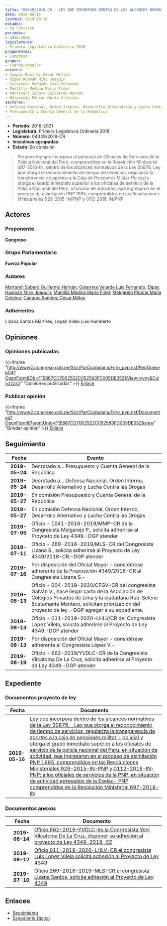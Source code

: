 ```yaml
---
title: "04349/2018-CR - LEY QUE INCORPORA DENTRO DE LOS ALCANCES NORMATIVOS DE LA LEY 30876-LEY QUE OTORGA EL RECONOCIMIENTO DE TIEMPO DE SERVICIOS, REGULARIZA LA TRANSFERENCIA DE APORTES A LA CAJA DE PENSIONES MILITAR-POLICIAL Y OTORGA EL GRADO INMEDIATO SUPERIOR A LOS OFICIALES DE SERVICIO DE LA POLICÍA NACIONAL DEL PERÚ"
date: 2019-05-16
lastmod: 2019-08-19
estados:
- En comisión
periodos:
- 2016-2021
legislaturas:
- Primera Legislatura Ordinaria 2018
proponentes:
- Congreso
grupos:
- Fuerza Popular
autores:
- Campos Ramírez César Milton
- Dipas Huamán Miky Joaquín
- Galarreta Velarde Luis Fernando
- Mantilla Medina Mario Fidel
- Martorell Sobero Guillermo Hernán
- Melgarejo Páucar María Cristina
sectores:
- Defensa Nacional, Orden Interno, Desarrollo Alternativo y Lucha Contra las Drogas
- Presupuesto y Cuenta General de la República
---
```

- **Periodo**: 2016-2021
- **Legislatura**: Primera Legislatura Ordinaria 2018
- **Número**: 04349/2018-CR
- **Iniciativas agrupadas**: 
- **Estado**: En comisión

> Propone ley que incorpora al personal de Oficiales de Servicios de la Policía Nacional del Perú, comprendidos en la Resolución Ministerial 697-2018-IN, dentro de los alcances normativos de la Ley 30876, Ley que otorga el reconocimiento de tiempo de servicios, regulariza la transferencia de aportes a la Caja de Pensiones Militar-Policial y otorga el Grado inmediato superior a los oficiales de servicio de la Policia Nacional del Perú, situación de actividad, que ingresaron en el proceso de asimilación PNP 1995, comprendidos en las Resoluciones Ministeriales 929-2015-IN/PNP y 0112-2016-IN/PNP


## Actores

### Proponente

**Congreso**

### Grupo Parlamentario

**Fuerza Popular**

### Autores

[Martorell Sobero Guillermo Hernán](mailto:mailto:gmartorell@congreso.gob.pe); [Galarreta Velarde Luis Fernando](mailto:mailto:lgalarreta@congreso.gob.pe); [Dipas Huamán Miky Joaquín](mailto:mailto:mdipas@congreso.gob.pe); [Mantilla Medina Mario Fidel](mailto:mailto:mmantilla@congreso.gob.pe); [Melgarejo Páucar María Cristina](mailto:mailto:mmelgarejo@congreso.gob.pe); [Campos Ramírez César Milton](mailto:mailto:ccampos@congreso.gob.pe)

### Adherentes

Lizana Santos Mártires; López Vilela Luis Humberto

## Opiniones

### Opiniones publicadas

{{<iframe "http://www2.congreso.gob.pe/Sicr/ParCiudadana/Foro_pvp.nsf/RepOpiweb04?OpenForm&Db=F1E867CD7002522C052583FD005DE052&View=yyyy&Col=zzzzz" "Opiniones publicadas" >}}
[Enlace](http://www2.congreso.gob.pe/Sicr/ParCiudadana/Foro_pvp.nsf/RepOpiweb04?OpenForm&Db=F1E867CD7002522C052583FD005DE052&View=yyyy&Col=zzzzz)

### Publicar opinión

{{<iframe "http://www2.congreso.gob.pe/Sicr/ParCiudadana/Foro_pvp.nsf/Documentos?OpenForm&ParentUnid=F1E867CD7002522C052583FD005DE052&view" "Brindar opinión" >}}
[Enlace](http://www2.congreso.gob.pe/Sicr/ParCiudadana/Foro_pvp.nsf/Documentos?OpenForm&ParentUnid=F1E867CD7002522C052583FD005DE052&view)


## Seguimiento

| Fecha | Evento |
|------:|--------|
| **2019-05-24** | Decretado a... Presupuesto y Cuenta General de la República |
| **2019-05-24** | Decretado a... Defensa Nacional, Orden Interno, Desarrollo Alternativo y Lucha Contra las Drogas |
| **2019-05-27** | En comisión Presupuesto y Cuenta General de la República |
| **2019-05-27** | En comisión Defensa Nacional, Orden Interno, Desarrollo Alternativo y Lucha Contra las Drogas |
| **2019-07-05** | Oficio - 1041-2018-2019/MMP-CR de la Congresista Melgarejo P., solicita adherirse al Proyceto de Ley 4349.-DGP atender |
| **2019-07-11** | Oficio - 269-2018-2019/MLS-CR del Congresista Lizana S., solicita adherirse al Proyecto de Ley 4349/2018-CR.-DGP atender |
| **2019-07-16** | Por disposición del Oficial Mayor - considérese adherente de la Proposición 4349/2018-CR al Congresista Lizana S.- |
| **2019-08-13** | Oficio - 004-2019-2020/CFGV-CR del congresista Galván V., hace llegar carta de la Asociación de Colegios Privados de Lima y la ciudadana Rubi Selene Bustamante Montero, solicitan priorización del proyecto de ley .-DGP agregar a su expediente. |
| **2019-08-13** | Oficio - 011-2019-2020-LHLV/CR del Congresista López Vilela, solicita adherirse al Proyecto de Ley 4349.-DGP atender |
| **2019-08-13** | Por disposición del Oficial Mayor - considérese adherente al Congresista López V.- |
| **2019-08-19** | Oficio - 662-2019/YVDLC-CR de la Congresista Vilcatoma De La Cruz, solicita adherirse al Proyecto de Ley 4349.-DGP atender |

## Expediente

### Documentos proyecto de ley

| Fecha | Documento |
|------:|-----------|
| **2019-05-16** | [Ley que incorpora dentro de los alcances normativos de la Ley 30876 - Ley que otorga el reconocimiento de tiempo de servicios, regulariza la transparencia de aportes a la caja de pensiones militar - policial y otorga el grado inmediato superior a los oficiales de servicio de la policía nacional del Perú, en situación de actividad, que ingresaron en el proceso de asimilación PNP 1995, comprendidos en las Resoluciones Ministeriales 929-2015-IN-PNP y 0112-2016-IN-PNP; a los oficiales de servicios de la PNP, en situación de actividad egresados de la Eselac- PNP comprendidos en la Resolución Ministerial 697-2018-IN](http://www.leyes.congreso.gob.pe/Documentos/2016_2021/Proyectos_de_Ley_y_de_Resoluciones_Legislativas/PL0434920190516..pdf) |

### Documentos anexos

| Fecha | Documento |
|------:|-----------|
| **2019-08-14** | [Oficio 662-2019-YVDLC-ks la Congresista Yeni Vilcatoma De La Cruz, disponer su adhesión al proyecto de Ley 4349-2018-CE](http://www.leyes.congreso.gob.pe/Documentos/2016_2021/Adhesiones/Proyectos_de_Ley/OFICIO-662-2019-YVDLC-ks.pdf) |
| **2019-08-12** | [Oficio 011-2019-2020-LHLV-CR el congresista Luis López Vilela solicita adhesión al Proyecto de Ley 4349](http://www.leyes.congreso.gob.pe/Documentos/2016_2021/Adhesiones/Proyectos_de_Ley/OFICIO-011-2019-2020-LHLV-CR.pdf) |
| **2019-07-10** | [Oficio 269-2018-2019-MLS-CR el congresista Lizana Santos, solicita adhesión al Proyecto de Ley 4349](http://www.leyes.congreso.gob.pe/Documentos/2016_2021/Adhesiones/Proyectos_de_Ley/OFICIO-269-2018-2019-MLS-CR.pdf) |

## Enlaces

- [Seguimiento](http://www2.congreso.gob.pe/Sicr/TraDocEstProc/CLProLey2016.nsf/f7fff46988ca05b1052578e100829cc7/c83d06c717ea9bdc052583fd005edfe3?OpenDocument)
- [Expediente Digital](http://www2.congreso.gob.pe/Sicr/TraDocEstProc/Expvirt_2011.nsf/visbusqptramdoc1621/04349?opendocument)

